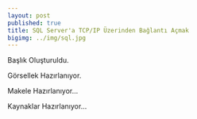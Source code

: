 ```yaml
---
layout: post
published: true
title: SQL Server'a TCP/IP Üzerinden Bağlantı Açmak
bigimg: ../img/sql.jpg
---
```

Başlık Oluşturuldu.

Görsellek Hazırlanıyor.

Makele Hazırlanıyor...

Kaynaklar Hazırlanıyor...
